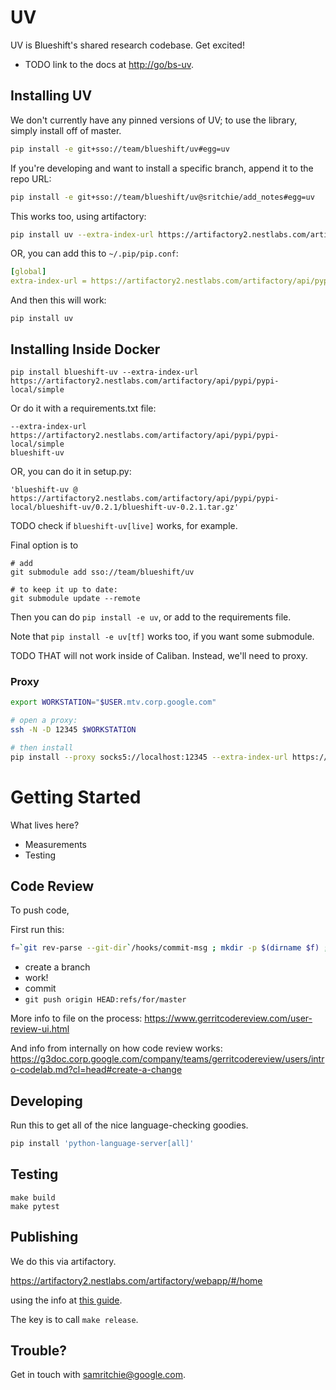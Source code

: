# UV

UV is Blueshift's shared research codebase. Get excited!

- TODO link to the docs at <http://go/bs-uv>.

## Installing UV

We don't currently have any pinned versions of UV; to use the library, simply
install off of master.

```bash
pip install -e git+sso://team/blueshift/uv#egg=uv
```

If you're developing and want to install a specific branch, append it to the
repo URL:

```bash
pip install -e git+sso://team/blueshift/uv@sritchie/add_notes#egg=uv
```

This works too, using artifactory:

```bash
pip install uv --extra-index-url https://artifactory2.nestlabs.com/artifactory/api/pypi/pypi-local/simple
```

OR, you can add this to `~/.pip/pip.conf`:

```yaml
[global]
extra-index-url = https://artifactory2.nestlabs.com/artifactory/api/pypi/pypi-local/simple
```

And then this will work:

```
pip install uv
```

## Installing Inside Docker

```
pip install blueshift-uv --extra-index-url https://artifactory2.nestlabs.com/artifactory/api/pypi/pypi-local/simple
```

Or do it with a requirements.txt file:

```
--extra-index-url https://artifactory2.nestlabs.com/artifactory/api/pypi/pypi-local/simple
blueshift-uv
```

OR, you can do it in setup.py:

```
'blueshift-uv @ https://artifactory2.nestlabs.com/artifactory/api/pypi/pypi-local/blueshift-uv/0.2.1/blueshift-uv-0.2.1.tar.gz'
```

TODO check if `blueshift-uv[live]` works, for example.

Final option is to

```
# add
git submodule add sso://team/blueshift/uv

# to keep it up to date:
git submodule update --remote
```

Then you can do `pip install -e uv`, or add to the requirements file.

Note that `pip install -e uv[tf]` works too, if you want some submodule.

TODO THAT will not work inside of Caliban. Instead, we'll need to proxy.

### Proxy

```bash
export WORKSTATION="$USER.mtv.corp.google.com"

# open a proxy:
ssh -N -D 12345 $WORKSTATION

# then install
pip install --proxy socks5://localhost:12345 --extra-index-url https://artifactory2.nestlabs.com/artifactory/api/pypi/pypi-local/simple/ blueshift-uv
```


# Getting Started

What lives here?

-   Measurements
-   Testing

## Code Review

To push code,

First run this:

```sh
f=`git rev-parse --git-dir`/hooks/commit-msg ; mkdir -p $(dirname $f) ; curl -Lo $f https://gerrit-review.googlesource.com/tools/hooks/commit-msg ; chmod +x $f
```

-   create a branch
-   work!
-   commit
-   `git push origin HEAD:refs/for/master`

More info to file on the process:
https://www.gerritcodereview.com/user-review-ui.html

And info from internally on how code review works:
https://g3doc.corp.google.com/company/teams/gerritcodereview/users/intro-codelab.md?cl=head#create-a-change


## Developing

Run this to get all of the nice language-checking goodies.

```sh
pip install 'python-language-server[all]'
```

## Testing

```
make build
make pytest
```

## Publishing

We do this via artifactory.

https://artifactory2.nestlabs.com/artifactory/webapp/#/home

using the info at [this guide](http://go/nest-pypi-local#package-maintainers).

The key is to call `make release`.

## Trouble?

Get in touch with samritchie@google.com.
